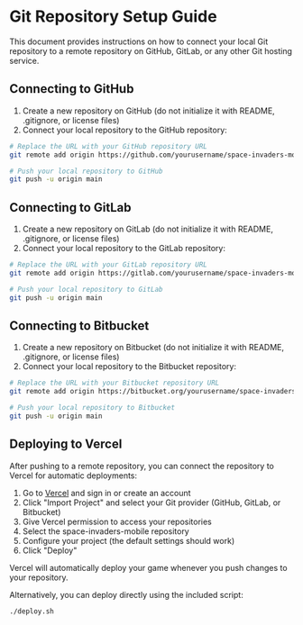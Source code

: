 # Git Repository Setup Guide

This document provides instructions on how to connect your local Git repository to a remote repository on GitHub, GitLab, or any other Git hosting service.

## Connecting to GitHub

1. Create a new repository on GitHub (do not initialize it with README, .gitignore, or license files)
2. Connect your local repository to the GitHub repository:

```bash
# Replace the URL with your GitHub repository URL
git remote add origin https://github.com/yourusername/space-invaders-mobile.git

# Push your local repository to GitHub
git push -u origin main
```

## Connecting to GitLab

1. Create a new repository on GitLab (do not initialize it with README, .gitignore, or license files)
2. Connect your local repository to the GitLab repository:

```bash
# Replace the URL with your GitLab repository URL
git remote add origin https://gitlab.com/yourusername/space-invaders-mobile.git

# Push your local repository to GitLab
git push -u origin main
```

## Connecting to Bitbucket

1. Create a new repository on Bitbucket (do not initialize it with README, .gitignore, or license files)
2. Connect your local repository to the Bitbucket repository:

```bash
# Replace the URL with your Bitbucket repository URL
git remote add origin https://bitbucket.org/yourusername/space-invaders-mobile.git

# Push your local repository to Bitbucket
git push -u origin main
```

## Deploying to Vercel

After pushing to a remote repository, you can connect the repository to Vercel for automatic deployments:

1. Go to [Vercel](https://vercel.com/) and sign in or create an account
2. Click "Import Project" and select your Git provider (GitHub, GitLab, or Bitbucket)
3. Give Vercel permission to access your repositories
4. Select the space-invaders-mobile repository
5. Configure your project (the default settings should work)
6. Click "Deploy"

Vercel will automatically deploy your game whenever you push changes to your repository.

Alternatively, you can deploy directly using the included script:

```bash
./deploy.sh
``` 